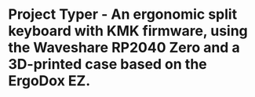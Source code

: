 # Project Typer - An ergonomic split keyboard with KMK firmware, using the Waveshare RP2040 Zero and a 3D-printed case based on the ErgoDox EZ.

